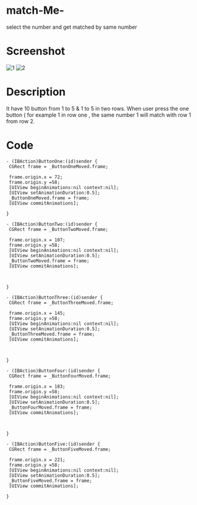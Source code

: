 # match-Me-
select the number and get matched by same number


# Screenshot

![1](https://cloud.githubusercontent.com/assets/12906173/11508067/dfa62648-987c-11e5-9848-819b1c348d20.png)
![2](https://cloud.githubusercontent.com/assets/12906173/11508068/e265f408-987c-11e5-8210-9eef13c2a1a2.png)

# Description

   It have 10 button from 1 to 5 & 1 to 5 in two rows. When user press the one button ( for example 1 in row one , the same number 1 will match with row 1 from row 2.



# Code


   ```
   - (IBAction)ButtonOne:(id)sender {
    CGRect frame = _ButtonOneMoved.frame;
    
    frame.origin.x = 72;
    frame.origin.y =58;
    [UIView beginAnimations:nil context:nil];
    [UIView setAnimationDuration:0.5];
    _ButtonOneMoved.frame = frame;
    [UIView commitAnimations];
    
}

- (IBAction)ButtonTwo:(id)sender {
    CGRect frame = _ButtonTwoMoved.frame;
    
    frame.origin.x = 107;
    frame.origin.y =58;
    [UIView beginAnimations:nil context:nil];
    [UIView setAnimationDuration:0.5];
    _ButtonTwoMoved.frame = frame;
    [UIView commitAnimations];

    
    
}

- (IBAction)ButtonThree:(id)sender {
    CGRect frame = _ButtonThreeMoved.frame;
    
    frame.origin.x = 145;
    frame.origin.y =58;
    [UIView beginAnimations:nil context:nil];
    [UIView setAnimationDuration:0.5];
    _ButtonThreeMoved.frame = frame;
    [UIView commitAnimations];

    
    
}

- (IBAction)ButtonFour:(id)sender {
    CGRect frame = _ButtonFourMoved.frame;
    
    frame.origin.x = 183;
    frame.origin.y =58;
    [UIView beginAnimations:nil context:nil];
    [UIView setAnimationDuration:0.5];
    _ButtonFourMoved.frame = frame;
    [UIView commitAnimations];

    
    
}

- (IBAction)ButtonFive:(id)sender {
    CGRect frame = _ButtonFiveMoved.frame;
    
    frame.origin.x = 221;
    frame.origin.y =58;
    [UIView beginAnimations:nil context:nil];
    [UIView setAnimationDuration:0.5];
    _ButtonFiveMoved.frame = frame;
    [UIView commitAnimations];
    
}

```
